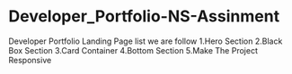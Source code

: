 # Developer_Portfolio-NS-Assinment
 Developer Portfolio Landing Page list we are follow 1.Hero Section  2.Black Box Section  3.Card Container  4.Bottom Section  5.Make The Project Responsive
